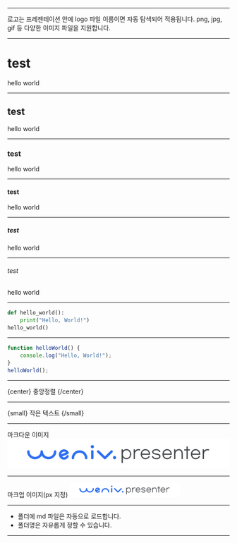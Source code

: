 
---

로고는 프레젠테이션 안에 logo 파일 이름이면 자동 탐색되어 적용됩니다. png, jpg, gif 등 다양한 이미지 파일을 지원합니다.

---

# test
hello world

---

## test
hello world

---

### test
hello world

---

#### test
hello world

---

##### test
hello world

---

###### test
hello world

---

```python
def hello_world():
    print("Hello, World!")
hello_world()
```

---

```javascript
function helloWorld() {
    console.log("Hello, World!");
}
helloWorld();
```

---

{center}
중앙정렬
{/center}

---

{small}
작은 텍스트
{/small}

---

마크다운 이미지
![example](images/logo.png)


---

마크업 이미지(px 지정)
<img src="images/logo.png" alt="위니브 대표 이미지" width="250px">

---

* 폴더에 md 파일은 자동으로 로드합니다.
* 폴더명은 자유롭게 정할 수 있습니다.

---